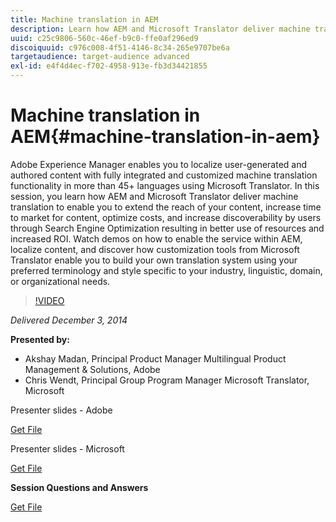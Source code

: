 ```yaml
---
title: Machine translation in AEM
description: Learn how AEM and Microsoft Translator deliver machine translation to enable you to extend the reach of your content, increase time to market for content, optimize costs, and increase discoverability by users through Search Engine Optimization resulting in better use of resources and increased ROI.
uuid: c25c9806-560c-46ef-b9c0-ffe0af296ed9
discoiquuid: c976c008-4f51-4146-8c34-265e9707be6a
targetaudience: target-audience advanced
exl-id: e4f4d4ec-f702-4958-913e-fb3d34421855
---
```

# Machine translation in AEM{#machine-translation-in-aem}

Adobe Experience Manager enables you to localize user-generated and authored content with fully integrated and customized machine translation functionality in more than 45+ languages using Microsoft Translator. In this session, you learn how AEM and Microsoft Translator deliver machine translation to enable you to extend the reach of your content, increase time to market for content, optimize costs, and increase discoverability by users through Search Engine Optimization resulting in better use of resources and increased ROI. Watch demos on how to enable the service within AEM, localize content, and discover how customization tools from Microsoft Translator enable you to build your own translation system using your preferred terminology and style specific to your industry, linguistic, domain, or organizational needs.

>[!VIDEO](https://video.tv.adobe.com/v/19383/?quality=9)

*Delivered December 3, 2014*

**Presented by:**

* Akshay Madan, Principal Product Manager Multilingual Product Management & Solutions, Adobe
* Chris Wendt, Principal Group Program Manager Microsoft Translator, Microsoft

Presenter slides - Adobe

[Get File](assets/aem-gems-machine-translation-12-03-14.pdf)

Presenter slides - Microsoft

[Get File](assets/adobe-microsoft-gems-12-03-14.pdf)

**Session Questions and Answers**

[Get File](assets/q-a-machine-translation-12-3-14.pdf)
<!--
[Get back to the Overview](https://helpx.adobe.com/experience-manager/kt/eseminars/gems/aem-index.html)
-->
